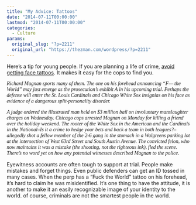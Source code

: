 ```yaml
---
title: "My Advice: Tattoos"
date: "2014-07-11T00:00:00"
lastmod: "2014-07-11T00:00:00"
categories:
  - Culture
params:
  original_slug: "?p=2211"
  original_url: "https://thezman.com/wordpress/?p=2211"
---
```


Here’s a tip for young people. If you are planning a life of crime, <a
href="http://www.breitbart.com/Breitbart-Sports/2014/07/10/White-Sox-Cardinals-Tattoo"
rel="noopener noreferrer" target="_blank">avoid getting face tattoos</a>.
It makes it easy for the cops to find you.

*<span style="font-family: tahoma;">Richard Magnan sports many of them.
The one on his forehead announcing “F— the World” may just emerge as the
prosecution’s exhibit A in his upcoming trial. Perhaps the defense will
enter the St. Louis Cardinals and Chicago White Sox insignias on his
face as evidence of a dangerous split-personality disorder. </span>*

*<span style="font-family: tahoma;">A judge ordered the illustrated man
held on $3 million bail on involuntary manslaughter charges on
Wednesday. Chicago cops arrested Magnan on Monday for killing a friend
over the holiday weekend. The rooter of the White Sox in the American
and the Cardinals in the National–Is it a crime to hedge your bets and
back a team in both leagues?–allegedly shot a fellow member of the 2-6
gang in the stomach in a Walgreens parking lot at the intersection of
West 63rd Street and South Austin Avenue. The convicted felon, who now
maintains it was a mistake (the shooting, not the righteous ink), fled
the scene. There’s no word yet on how any potential witnesses described
Magnan to the police. </span>*

Eyewitness accounts are often tough to support at trial. People make
mistakes and forget things. Even public defenders can get an ID tossed
in many cases. When the perp has a “Fuck the World” tattoo on his
forehead, it’s hard to claim he was misidentified. It’s one thing to
have the attitude, it is another to make it an easily recognizable image
of your identity to the world. of course, criminals are not the smartest
people in the world.
